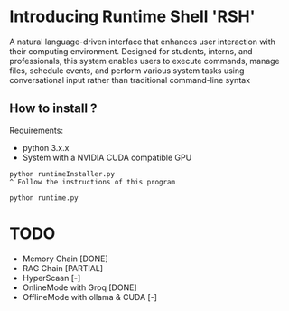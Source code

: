 # Introducing Runtime Shell 'RSH'

 A natural language-driven interface that enhances user interaction with their computing environment.
 Designed for students, interns, and professionals, this system enables users to execute commands, manage files, schedule events, and perform various
 system tasks using conversational input rather than traditional command-line syntax

## How to install ?
Requirements:
- python 3.x.x
- System with a NVIDIA CUDA compatible GPU

```
python runtimeInstaller.py
^ Follow the instructions of this program

python runtime.py
```

# TODO
- Memory Chain [DONE]
- RAG Chain [PARTIAL]
- HyperScaan [-]
- OnlineMode with Groq [DONE]
- OfflineMode with ollama & CUDA [-]